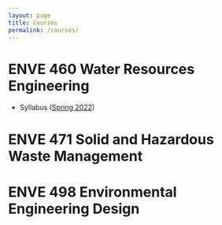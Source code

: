 ```yaml
---
layout: page
title: Courses
permalink: /courses/
---
```


# ENVE 460 Water Resources Engineering
- Syllabus ([Spring 2022](https://waterprofessor.github.io/web/markdown/2021/12/17/ENVE460S22-Syllabus.html))

# ENVE 471 Solid and Hazardous Waste Management

# ENVE 498 Environmental Engineering Design
